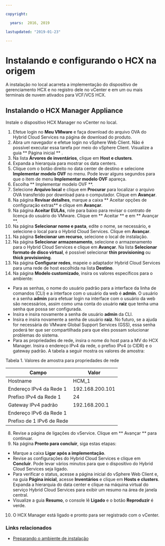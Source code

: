 ```yaml
---

copyright:

  years:  2016, 2019

lastupdated: "2019-01-23"

---
```

# Instalando e configurando o HCX na origem

A instalação no local acarreta a implementação do dispositivo de gerenciamento HCX e no registro dele no vCenter e em um ou mais terminais de nuvem ativados para VCF/VCS HCX.

## Instalando o HCX Manager Appliance

Instale o dispositivo HCX Manager no vCenter no local.

1. Efetue login no **Meu VMware** e faça download do arquivo OVA do Hybrid Cloud Services na página de download do produto.
2. Abra um navegador e efetue login no vSphere Web Client. Não é possível executar essa tarefa por meio do vSphere Client. Visualize a guia  ** Página inicial ** .
3. Na lista **Árvores de inventários**, clique em **Host e clusters**.
4. Expanda a hierarquia para mostrar os data centers.
5. Clique com o botão direito no data center de destino e selecione **Implementar modelo OVF** no menu. Pode levar alguns segundos para que o item de menu **Implementar modelo OVF** apareça.
6. Escolha  ** Implementar modelo OVF **.
  1. Selecione **Arquivo local** e clique em **Procurar** para localizar o arquivo OVA transferido por download para o computador. Clique em **Avançar**.
  2. Na página **Revisar detalhes**, marque a caixa ** Aceitar opções de configuração extras** e clique em **Avançar**.
  3. Na página **Aceitar EULAs**, role para baixo para revisar o contrato de licença do usuário do VMware. Clique em  ** Aceitar **  e em  ** Avançar **.
  4. Na página **Selecionar nome e pasta**, edite o nome, se necessário, e selecione o local para o Hybrid Cloud Services. Clique em **Avançar**.
  5. Na página **Selecionar um recurso**, selecione o local de instalação.
  6. Na página **Selecionar armazenamento**, selecione o armazenamento para o Hybrid Cloud Services e clique em **Avançar**. Na lista **Selecionar formato de disco virtual**, é possível selecionar **thin provisioning** ou **thick provisioning**.
  7. Na página **Configurar redes**, mapeie o adaptador Hybrid Cloud Services para uma rede de host escolhida na lista **Destino**.
7. Na página **Modelo customizado**, insira os valores específicos para o ambiente:
  * Para as senhas, o nome do usuário padrão para a interface da linha de comandos (CLI) e a interface com o usuário da web é **admin**. O usuário e a senha **admin** para efetuar login na interface com o usuário da web são necessários, assim como uma conta do usuário **raiz** que tenha uma senha que possa ser configurada.
  * Insira e insira novamente a senha de usuário **admin** da CLI.
  * Insira e insira novamente a senha de usuário **raiz**. No futuro, se a ajuda for necessária do VMware Global Support Services (GSS), essa senha poderá ter que ser compartilhada para que eles possam solucionar problemas do sistema.
  * Para as propriedades de rede, insira o nome do host para a MV do HCX Manager. Insira o endereço IPv4 da rede, o prefixo IPv4 (o CIDR) e o gateway padrão. A tabela a seguir mostra os valores de amostra:

Tabela 1. Valores de amostra para propriedades de rede

| Campo                    | Valor           |
|--------------------------|-----------------|
| Hostname                 | HCM_1           |
| Endereço IPv4 da Rede 1   | 192.168.200.101 |
| Prefixo IPv4 da Rede 1    | 24              |
| Gateway IPv4 padrão     | 192.168.200.1   |
| Endereço IPv6 da Rede 1   |                 |
| Prefixo de 1 IPv6 de Rede    |                 |

8. Revise a página de ligações do vService. Clique em  ** Avançar **  para continuar.
9. Na página **Pronto para concluir**, siga estas etapas:
  * Marque a caixa **Ligar após a implementação**.
  * Revise as configurações do Hybrid Cloud Services e clique em **Concluir**. Pode levar vários minutos para que o dispositivo do Hybrid Cloud Services seja ligado.
  * Para verificar o status, acesse a página inicial do vSphere Web Client e, na guia **Página inicial**, acesse **Inventários** e clique em **Hosts e clusters**. Expanda a hierarquia do data center e clique na máquina virtual do serviço Hybrid Cloud Services para exibir um resumo na área de janela central.
  * Visualize a guia **Resumo**, o console lê **Ligado** e o botão **Reproduzir** é verde.
10. O HCX Manager está ligado e pronto para ser registrado com o vCenter.

### Links relacionados

* [Preparando o ambiente de instalação](/docs/services/vmwaresolutions/archiref/hcx-archi/hcx-archi-prep-install.html)
